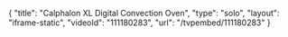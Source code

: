 {
    "title": "Calphalon XL Digital Convection Oven",
    "type": "solo",
    "layout": "iframe-static",
    "videoId": "111180283",
    "url": "\/tvpembed\/111180283"
}